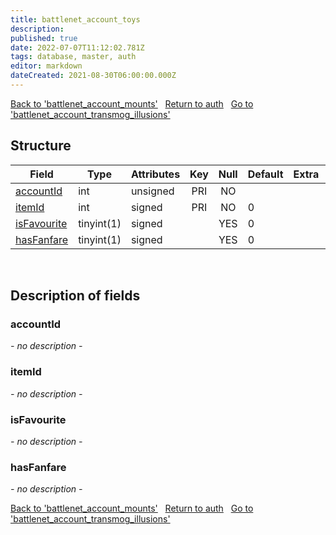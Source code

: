 ```yaml
---
title: battlenet_account_toys
description: 
published: true
date: 2022-07-07T11:12:02.781Z
tags: database, master, auth
editor: markdown
dateCreated: 2021-08-30T06:00:00.000Z
---
```


<a href="https://trinitycore.info/en/database/master/auth/battlenet_account_mounts" class="mt-5 v-btn v-btn--depressed v-btn--flat v-btn--outlined theme--light v-size--default darkblue--text text--lighten-3"><span class="v-btn__content"><i aria-hidden="true" class="v-icon notranslate v-icon--left mdi mdi-arrow-left theme--light"></i><span>Back to 'battlenet_account_mounts'</span></span></a>&nbsp;&nbsp;&nbsp;<a href="https://trinitycore.info/en/database/master/auth/home" class="mt-5 v-btn v-btn--depressed v-btn--flat v-btn--outlined theme--light v-size--default darkblue--text text--lighten-3"><span class="v-btn__content"><i aria-hidden="true" class="v-icon notranslate v-icon--left mdi mdi-home-outline theme--light"></i><span>Return to auth</span></span></a>&nbsp;&nbsp;&nbsp;<a href="https://trinitycore.info/en/database/master/auth/battlenet_account_transmog_illusions" class="mt-5 v-btn v-btn--depressed v-btn--flat v-btn--outlined theme--light v-size--default darkblue--text text--lighten-3"><span class="v-btn__content"><span>Go to 'battlenet_account_transmog_illusions'</span><i aria-hidden="true" class="v-icon notranslate v-icon--right mdi mdi-arrow-right theme--light"></i></span></a>

## Structure

| Field | Type | Attributes | Key | Null | Default | Extra | Comment |
| --- | --- | --- | :---: | :---: | --- | --- | --- |
| [accountId](#accountid) | int | unsigned | PRI | NO |  |  |  |
| [itemId](#itemid) | int | signed | PRI | NO | 0 |  |  |
| [isFavourite](#isfavourite) | tinyint(1) | signed |  | YES | 0 |  |  |
| [hasFanfare](#hasfanfare) | tinyint(1) | signed |  | YES | 0 |  |  |
&nbsp;
## Description of fields

### accountId
*- no description -*
&nbsp;

### itemId
*- no description -*
&nbsp;

### isFavourite
*- no description -*
&nbsp;

### hasFanfare
*- no description -*
&nbsp;

<a href="https://trinitycore.info/en/database/master/auth/battlenet_account_mounts" class="mt-5 v-btn v-btn--depressed v-btn--flat v-btn--outlined theme--light v-size--default darkblue--text text--lighten-3"><span class="v-btn__content"><i aria-hidden="true" class="v-icon notranslate v-icon--left mdi mdi-arrow-left theme--light"></i><span>Back to 'battlenet_account_mounts'</span></span></a>&nbsp;&nbsp;&nbsp;<a href="https://trinitycore.info/en/database/master/auth/home" class="mt-5 v-btn v-btn--depressed v-btn--flat v-btn--outlined theme--light v-size--default darkblue--text text--lighten-3"><span class="v-btn__content"><i aria-hidden="true" class="v-icon notranslate v-icon--left mdi mdi-home-outline theme--light"></i><span>Return to auth</span></span></a>&nbsp;&nbsp;&nbsp;<a href="https://trinitycore.info/en/database/master/auth/battlenet_account_transmog_illusions" class="mt-5 v-btn v-btn--depressed v-btn--flat v-btn--outlined theme--light v-size--default darkblue--text text--lighten-3"><span class="v-btn__content"><span>Go to 'battlenet_account_transmog_illusions'</span><i aria-hidden="true" class="v-icon notranslate v-icon--right mdi mdi-arrow-right theme--light"></i></span></a>


